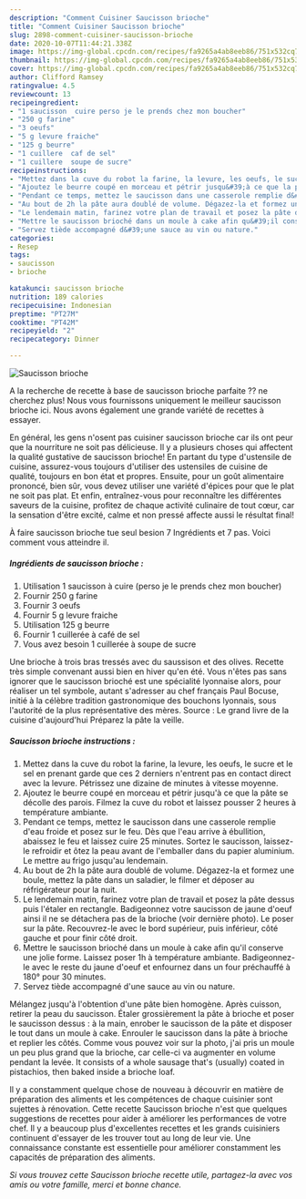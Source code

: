```yaml
---
description: "Comment Cuisiner Saucisson brioche"
title: "Comment Cuisiner Saucisson brioche"
slug: 2898-comment-cuisiner-saucisson-brioche
date: 2020-10-07T11:44:21.338Z
image: https://img-global.cpcdn.com/recipes/fa9265a4ab8eeb86/751x532cq70/saucisson-brioche-photo-principale-de-la-recette.jpg
thumbnail: https://img-global.cpcdn.com/recipes/fa9265a4ab8eeb86/751x532cq70/saucisson-brioche-photo-principale-de-la-recette.jpg
cover: https://img-global.cpcdn.com/recipes/fa9265a4ab8eeb86/751x532cq70/saucisson-brioche-photo-principale-de-la-recette.jpg
author: Clifford Ramsey
ratingvalue: 4.5
reviewcount: 13
recipeingredient:
- "1 saucisson  cuire perso je le prends chez mon boucher"
- "250 g farine"
- "3 oeufs"
- "5 g levure fraiche"
- "125 g beurre"
- "1 cuillere  caf de sel"
- "1 cuillere  soupe de sucre"
recipeinstructions:
- "Mettez dans la cuve du robot la farine, la levure, les oeufs, le sucre et le sel en prenant garde que ces 2 derniers n&#39;entrent pas en contact direct avec la levure. Pétrissez une dizaine de minutes à vitesse moyenne."
- "Ajoutez le beurre coupé en morceau et pétrir jusqu&#39;à ce que la pâte se décolle des parois. Filmez la cuve du robot et laissez pousser 2 heures à température ambiante."
- "Pendant ce temps, mettez le saucisson dans une casserole remplie d&#39;eau froide et posez sur le feu. Dès que l&#39;eau arrive à ébullition, abaissez le feu et laissez cuire 25 minutes. Sortez le saucisson, laissez-le refroidir et ôtez la peau avant de l&#39;emballer dans du papier aluminium. Le mettre au frigo jusqu&#39;au lendemain."
- "Au bout de 2h la pâte aura doublé de volume. Dégazez-la et formez une boule, mettez la pâte dans un saladier, le filmer et déposer au réfrigérateur pour la nuit."
- "Le lendemain matin, farinez votre plan de travail et posez la pâte dessus puis l&#39;étaler en rectangle. Badigeonnez votre saucisson de jaune d&#39;oeuf ainsi il ne se détachera pas de la brioche (voir dernière photo). Le poser sur la pâte. Recouvrez-le avec le bord supérieur, puis inférieur, côté gauche et pour finir côté droit."
- "Mettre le saucisson brioché dans un moule à cake afin qu&#39;il conserve une jolie forme. Laissez poser 1h à température ambiante. Badigeonnez-le avec le reste du jaune d&#39;oeuf et enfournez dans un four préchauffé à 180° pour 30 minutes."
- "Servez tiède accompagné d&#39;une sauce au vin ou nature."
categories:
- Resep
tags:
- saucisson
- brioche

katakunci: saucisson brioche 
nutrition: 189 calories
recipecuisine: Indonesian
preptime: "PT27M"
cooktime: "PT42M"
recipeyield: "2"
recipecategory: Dinner

---
```



![Saucisson brioche](https://img-global.cpcdn.com/recipes/fa9265a4ab8eeb86/751x532cq70/saucisson-brioche-photo-principale-de-la-recette.jpg)

A la recherche de recette à base de saucisson brioche parfaite ?? ne cherchez plus! Nous vous fournissons uniquement le meilleur saucisson brioche ici. Nous avons également une grande variété de recettes à essayer.

En général, les gens n'osent pas cuisiner saucisson brioche car ils ont peur que la nourriture ne soit pas délicieuse. Il y a plusieurs choses qui affectent la qualité gustative de saucisson brioche! En partant du type d'ustensile de cuisine, assurez-vous toujours d'utiliser des ustensiles de cuisine de qualité, toujours en bon état et propres. Ensuite, pour un goût alimentaire prononcé, bien sûr, vous devez utiliser une variété d'épices pour que le plat ne soit pas plat. Et enfin, entraînez-vous pour reconnaître les différentes saveurs de la cuisine, profitez de chaque activité culinaire de tout cœur, car la sensation d'être excité, calme et non pressé affecte aussi le résultat final!

<!--inarticleads1-->

À faire saucisson brioche tue seul besion 7 Ingrédients et 7 pas. Voici comment vous atteindre il.

##### Ingrédients de saucisson brioche :

1. Utilisation 1 saucisson à cuire (perso je le prends chez mon boucher)
1. Fournir 250 g farine
1. Fournir 3 oeufs
1. Fournir 5 g levure fraiche
1. Utilisation 125 g beurre
1. Fournir 1 cuillerée à café de sel
1. Vous avez besoin 1 cuillerée à soupe de sucre


Une brioche à trois bras tressés avec du saussison et des olives. Recette très simple convenant aussi bien en hiver qu&#39;en été. Vous n&#39;êtes pas sans ignorer que le saucisson brioché est une spécialité lyonnaise alors, pour réaliser un tel symbole, autant s&#39;adresser au chef français Paul Bocuse, initié à la célèbre tradition gastronomique des bouchons lyonnais, sous l&#39;autorité de la plus représentative des mères. Source : Le grand livre de la cuisine d&#39;aujourd&#39;hui Préparez la pâte la veille. 

<!--inarticleads2-->

##### Saucisson brioche instructions :

1. Mettez dans la cuve du robot la farine, la levure, les oeufs, le sucre et le sel en prenant garde que ces 2 derniers n&#39;entrent pas en contact direct avec la levure. Pétrissez une dizaine de minutes à vitesse moyenne.
1. Ajoutez le beurre coupé en morceau et pétrir jusqu&#39;à ce que la pâte se décolle des parois. Filmez la cuve du robot et laissez pousser 2 heures à température ambiante.
1. Pendant ce temps, mettez le saucisson dans une casserole remplie d&#39;eau froide et posez sur le feu. Dès que l&#39;eau arrive à ébullition, abaissez le feu et laissez cuire 25 minutes. Sortez le saucisson, laissez-le refroidir et ôtez la peau avant de l&#39;emballer dans du papier aluminium. Le mettre au frigo jusqu&#39;au lendemain.
1. Au bout de 2h la pâte aura doublé de volume. Dégazez-la et formez une boule, mettez la pâte dans un saladier, le filmer et déposer au réfrigérateur pour la nuit.
1. Le lendemain matin, farinez votre plan de travail et posez la pâte dessus puis l&#39;étaler en rectangle. Badigeonnez votre saucisson de jaune d&#39;oeuf ainsi il ne se détachera pas de la brioche (voir dernière photo). Le poser sur la pâte. Recouvrez-le avec le bord supérieur, puis inférieur, côté gauche et pour finir côté droit.
1. Mettre le saucisson brioché dans un moule à cake afin qu&#39;il conserve une jolie forme. Laissez poser 1h à température ambiante. Badigeonnez-le avec le reste du jaune d&#39;oeuf et enfournez dans un four préchauffé à 180° pour 30 minutes.
1. Servez tiède accompagné d&#39;une sauce au vin ou nature.


Mélangez jusqu&#39;à l&#39;obtention d&#39;une pâte bien homogène. Après cuisson, retirer la peau du saucisson. Étaler grossièrement la pâte à brioche et poser le saucisson dessus : à la main, enrober le saucisson de la pâte et disposer le tout dans un moule à cake. Enrouler le saucisson dans la pâte à brioche et replier les côtés. Comme vous pouvez voir sur la photo, j&#39;ai pris un moule un peu plus grand que la brioche, car celle-ci va augmenter en volume pendant la levée. It consists of a whole sausage that&#39;s (usually) coated in pistachios, then baked inside a brioche loaf. 

<!--inarticleads1-->

<p>
Il y a constamment quelque chose de nouveau à découvrir en matière de préparation des aliments et les compétences de chaque cuisinier sont sujettes à rénovation. Cette recette Saucisson brioche n'est que quelques suggestions de recettes pour aider à améliorer les performances de votre chef. Il y a beaucoup plus d'excellentes recettes et les grands cuisiniers continuent d'essayer de les trouver tout au long de leur vie. Une connaissance constante est essentielle pour améliorer constamment les capacités de préparation des aliments.
</p>

<p>
<i>Si vous trouvez cette Saucisson brioche recette utile, partagez-la avec vos amis ou votre famille, merci et bonne chance.</i>
</p>
